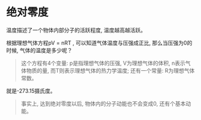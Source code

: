 
# 绝对零度

温度描述了一个物体内部分子的活跃程度, 温度越高越活跃。 

根据理想气体方程pV = nRT , 可以知道气体温度与压强成正比, 那么当压强为0的时候, 气体的温度是多少呢？ 

> 这个方程有4个变量: p是指理想气体的压强, V为理想气体的体积, n表示气体物质的量, 而T则表示理想气体的热力学温度; 还有一个常量: R为理想气体常数。 

就是-273.15摄氏度。 

> 事实上, 达到绝对零度以后, 物体内的分子动能也不会变成0, 还有个基本动能。 